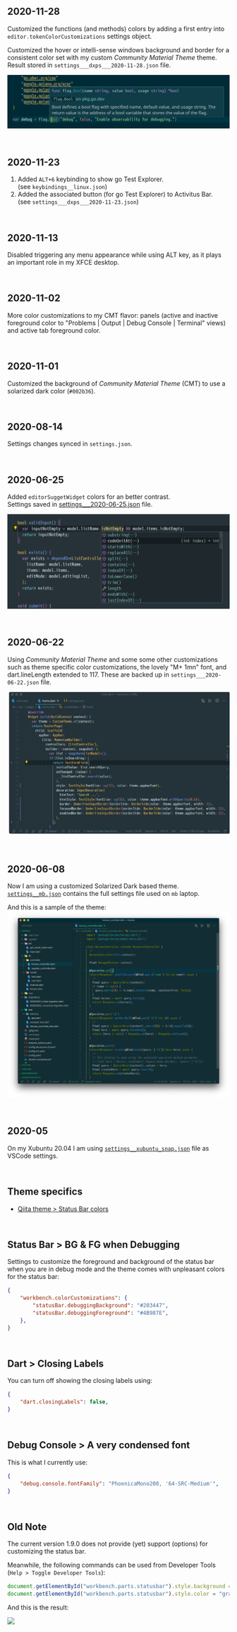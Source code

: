 



## 2020-11-28

Customized the functions (and methods) colors by adding a first entry into `editor.tokenColorCustomizations` settings object.

Customized the hover or intelli-sense windows background and border for a consistent color set with my custom _Community Material Theme_ theme. Result stored in `settings___dxps___2020-11-28.json` file.

![](./images/2020-11-28___doc_windows_bg_border.png)

<br/>

## 2020-11-23

1. Added `ALT+6` keybinding to show go Test Explorer.<br/>(see `keybindings__linux.json`)
1. Added the associated button (for go Test Explorer) to Activitus Bar.<br/>(see `settings___dxps___2020-11-23.json`)

<br/>

## 2020-11-13

Disabled triggering any menu appearance while using ALT key, as it plays an important role in my XFCE desktop.

<br/>

## 2020-11-02

More color customizations to my CMT flavor: panels (active and inactive foreground color to "Problems | Output | Debug Console | Terminal" views) and active tab foreground color.

<br/>

## 2020-11-01

Customized the background of _Community Material Theme_ (CMT) to use a solarized dark color (`#002b36`).

<br/>

## 2020-08-14

Settings changes synced in `settings.json`.

<br/>

## 2020-06-25


Added `editorSuggetWidget` colors for an better contrast.<br/>
Settings saved in [settings___2020-06-25.json](./settings___2020-06-25.json) file.

![sample](./images/2020-06-25_editorSuggestWidget_colors.png)



<br/>

## 2020-06-22

Using _Community Material Theme_ and some some other customizations such as theme specific color customizations, the lovely "M+ 1mn" font, and dart.lineLength extended to 117. These are backed up in `settings___2020-06-22.json` file.

![Sample screenshot](./images/2020-06-22_23h55m.png)



<br/>

## 2020-06-08

Now I am using a customized Solarized Dark based theme.<br/>
[`settings__mb.json`](./settings__mb.json) contains the full settings file used on `mb` laptop.

And this is a sample of the theme:
![my custom Solarized Dark](./images/my_custom_solarized_dark.png)


<br/>

## 2020-05

On my Xubuntu 20.04 I am using [`settings__xubuntu_snap.json`](./settings__xubuntu_snap.json) file as VSCode settings.


<br/>

## Theme specifics

- [Qiita theme > Status Bar colors](qiita_theme.md)

<br/>

## Status Bar > BG & FG when Debugging

Settings to customize the foreground and background of the status bar when you are in debug mode and the theme comes with unpleasant colors for the status bar:

```json
{
    "workbench.colorCustomizations": {
        "statusBar.debuggingBackground": "#203447",
        "statusBar.debuggingForeground": "#4B987E",
    },
}
```



<br/>

## Dart > Closing Labels

You can turn off showing the closing labels using:
```json
{
    "dart.closingLabels": false,
}
```



<br/>

## Debug Console > A very condensed font

This is what I currently use:
```json
{
    "debug.console.fontFamily": "PhoenicaMono200, '64-SRC-Medium'",
}
```



<br/>

## Old Note

The current version 1.9.0 does not provide (yet) support (options) for customizing the status bar.

Meanwhile, the following commands can be used from Developer Tools (`Help > Toggle Developer Tools`):
```javascript
document.getElementById("workbench.parts.statusbar").style.background = "#333"
document.getElementById("workbench.parts.statusbar").style.color = "gray"
```
And this is the result:

![](https://github.com/visvadw/design-assets/raw/master/vscode/images/statusbar-custom-dark-1.png)

